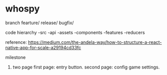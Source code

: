 # whospy

branch
    fearture/
    release/
    bugfix/

code hierarchy
    -src
        -api
        -assets
        -components
        -features
        -reducers

reference: https://medium.com/the-andela-way/how-to-structure-a-react-native-app-for-scale-a29194cd33fc

milestone
1. two page
    first page: entry button.
    second page: config game settings.

